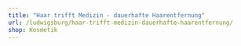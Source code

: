 ```yaml
---
title: "Haar trifft Medizin - dauerhafte Haarentfernung"
url: /ludwigsburg/haar-trifft-medizin-dauerhafte-haarentfernung/
shop: Kosmetik
---
```

